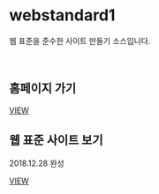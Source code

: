 # webstandard1
<p>웹 표준을 준수한 사이트 만들기 소스입니다.</p>

<br>
<h2>홈페이지 가기</h2>
<a href="http://jeongah2651.dothome.co.kr/">VIEW</a>

<br>
<h2>웹 표준 사이트 보기</h2>
<p>2018.12.28 완성</p>
<a href="https://jeongah2651.github.io/webstandard1/">VIEW</a>
